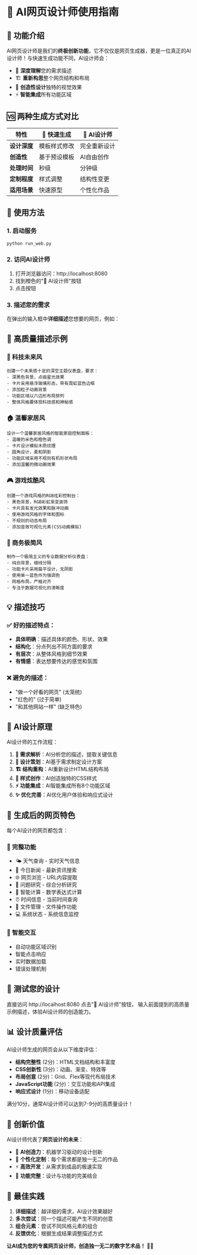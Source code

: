 # 🤖 AI网页设计师使用指南

## 🌟 功能介绍

AI网页设计师是我们的**终极创新功能**，它不仅仅是网页生成器，更是一位真正的AI设计师！与快速生成功能不同，AI设计师会：

- 🧠 **深度理解**您的需求描述
- 🏗️ **重新构思**整个网页结构和布局
- 🎨 **创造性设计**独特的视觉效果
- ⚡ **智能集成**所有功能区域

## 🆚 两种生成方式对比

| 特性 | 🎨 快速生成 | 🤖 AI设计师 |
|------|------------|-------------|
| **设计深度** | 模板样式修改 | 完全重新设计 |
| **创造性** | 基于预设模板 | AI自由创作 |
| **处理时间** | 秒级 | 分钟级 |
| **定制程度** | 样式调整 | 结构性变更 |
| **适用场景** | 快速原型 | 个性化作品 |

## 🚀 使用方法

### 1. 启动服务
```bash
python run_web.py
```

### 2. 访问AI设计师
1. 打开浏览器访问：http://localhost:8080
2. 找到橙色的"🤖 AI设计师"按钮
3. 点击按钮

### 3. 描述您的需求
在弹出的输入框中**详细描述**您想要的网页，例如：

## 📝 高质量描述示例

### 🌌 科技未来风
```
创建一个未来感十足的深空主题仪表盘，要求：
- 深黑色背景，点缀星光效果
- 卡片采用悬浮玻璃形态，带有霓虹蓝色边框
- 添加粒子动画背景
- 功能区域以六边形布局排列
- 整体风格要体现科技感和神秘感
```

### 🏠 温馨家居风
```
设计一个温馨家居风格的智能家庭控制面板：
- 温暖的米色和橙色调
- 卡片设计模拟木质纹理
- 圆角设计，柔和阴影
- 功能区域采用不规则有机形状布局
- 添加温馨的微动画效果
```

### 🎮 游戏炫酷风
```
创建一个游戏风格的RGB炫彩控制台：
- 黑色背景，RGB彩虹渐变装饰
- 卡片具有发光效果和脉冲动画
- 使用游戏风格的字体和图标
- 不规则的动态布局
- 添加音效可视化元素(CSS动画模拟)
```

### 🎯 商务极简风
```
制作一个极简主义的专业数据分析仪表盘：
- 纯白背景，细线分隔
- 功能卡片采用扁平设计，无阴影
- 使用单一蓝色作为强调色
- 网格布局，严格对齐
- 专注于数据可视化的清晰度
```

## 💡 描述技巧

### ✅ 好的描述特点：
- **具体明确**：描述具体的颜色、形状、效果
- **结构化**：分点列出不同方面的要求
- **有层次**：从整体风格到细节效果
- **有情感**：表达想要传达的感觉和氛围

### ❌ 避免的描述：
- "做一个好看的网页" (太笼统)
- "红色的" (过于简单)
- "和其他网站一样" (缺乏特色)

## 🎨 AI设计原理

AI设计师的工作流程：

1. **📖 需求解析**：AI分析您的描述，提取关键信息
2. **🎯 设计策划**：AI基于需求制定设计方案
3. **🏗️ 结构重构**：AI重新设计HTML结构布局
4. **🎨 样式创作**：AI创造独特的CSS样式
5. **⚡ 功能集成**：AI智能集成所有8个功能区域
6. **✨ 优化完善**：AI优化用户体验和响应式设计

## 🔧 生成后的网页特色

每个AI设计的网页都包含：

### 📱 完整功能
- 🌤️ 天气查询 - 实时天气信息
- 📰 今日新闻 - 最新资讯搜索
- 🌐 网页浏览 - URL内容提取
- 🔬 问题研究 - 综合分析研究
- 🧮 智能计算 - 数学表达式计算
- ⏰ 时间信息 - 当前时间查询
- 📁 文件管理 - 文件操作功能
- 💻 系统状态 - 系统信息监控

### 🎯 智能交互
- 自动功能区域识别
- 智能点击响应
- 实时数据加载
- 错误处理机制

## 🧪 测试您的设计

直接访问 http://localhost:8080 点击"🤖 AI设计师"按钮，
输入前面提到的高质量示例描述，体验AI设计师的创造能力。

## 📊 设计质量评估

AI设计师生成的网页会从以下维度评估：

- **结构完整性** (2分)：HTML文档结构和丰富度
- **CSS创新性** (3分)：动画、渐变、特效等
- **布局创意** (2分)：Grid、Flex等现代布局技术
- **JavaScript功能** (2分)：交互功能和API集成
- **响应式设计** (1分)：移动设备适配

满分10分，通常AI设计师可以达到7-9分的高质量设计！

## 🎉 创新价值

AI设计师代表了**网页设计的未来**：

- 🤖 **AI创造力**：机器学习驱动的设计创新
- 🎨 **个性化定制**：每个需求都是独一无二的作品
- ⚡ **高效开发**：从需求到成品的极速实现
- 🔧 **功能完整**：设计与功能的完美结合

## 🌟 最佳实践

1. **详细描述**：越详细的需求，AI设计效果越好
2. **多次尝试**：同一个描述可能产生不同的创意
3. **组合元素**：尝试不同风格元素的组合
4. **反馈优化**：根据生成结果调整描述方式

**让AI成为您的专属网页设计师，创造独一无二的数字艺术品！** 🎨✨ 
